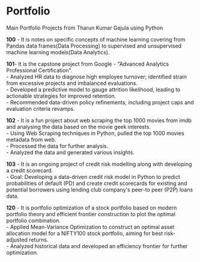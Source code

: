 # Portfolio
Main Portfolio Projects from Tharun Kumar Gajula using Python

**100** - It is notes on specific concepts of machine learning covering from Pandas data frames(Data Processing) to supervised and unsupervised machine learning models(Data Analytics).

**101**- It is the capstone project from Google - "Advanced Analytics Professional Certification".<br>
        - Analyzed HR data to diagnose high employee turnover; identified strain from excessive projects and imbalanced evaluations.<br>
        - Developed a predictive model to gauge attrition likelihood, leading to actionable strategies for improved retention.<br>
        - Recommended data-driven policy refinements, including project caps and evaluation criteria revamps.<br>


**102** - It is a fun project about web scraping the top 1000 movies from imdb and analysing the data based on the movie geek interests.<br>
        - Using Web Scraping techniques in Python, pulled the top 1000 movies metadata from web.<br>
        - Processed the data for further analysis.<br>
        - Analyzed the data and generated various insights.<br>


**103** - It is an ongoing project of credit risk modelling along with developing a credit scorecard.<br>
        - Goal: Developing a data-driven credit risk model in Python to predict probabilities of default (PD) and create credit scorecards for existing and potential borrowers using lending club company's peer-to
          peer (P2P) loans data.<br>

**120** - It is portfolio optimization of a stock portfolio based on modern portfolio theory and efficient frontier construction to plot the optimal portfolio combination.<br>
        - Applied Mean-Variance Optimization to construct an optimal asset allocation model for a NIFTY100 stock portfolio, aiming for best risk-adjusted returns.<br>
        - Analyzed historical data and developed an efficiency frontier for further optimization.<br>

